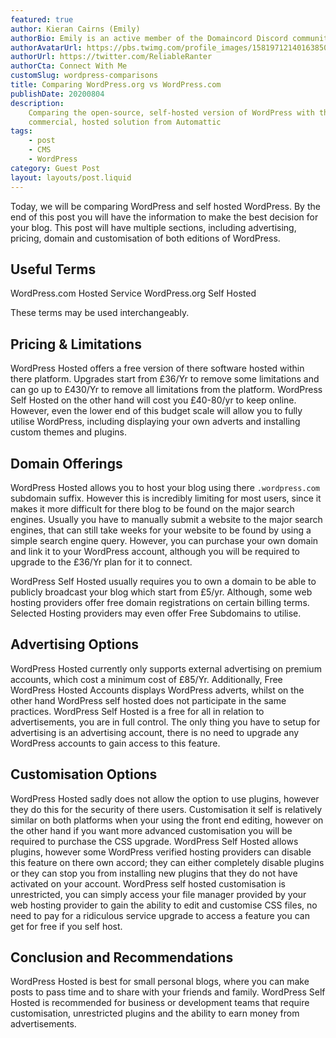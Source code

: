 ```yaml
---
featured: true
author: Kieran Cairns (Emily)
authorBio: Emily is an active member of the Domaincord Discord community and often writes for the blog. She is passionate about building new ideas to better her local community. She lives in the United Kingdom. She wants the readers that enjoy her content to know that she is always open to feedback and suggestions through her Twitter.
authorAvatarUrl: https://pbs.twimg.com/profile_images/1581971214016385026/bnRf4acU_400x400.jpg
authorUrl: https://twitter.com/ReliableRanter
authorCta: Connect With Me
customSlug: wordpress-comparisons
title: Comparing WordPress.org vs WordPress.com
publishDate: 20200804
description:
    Comparing the open-source, self-hosted version of WordPress with the
    commercial, hosted solution from Automattic
tags:
    - post
    - CMS
    - WordPress
category: Guest Post
layout: layouts/post.liquid
---
```


Today, we will be comparing WordPress and self hosted WordPress.
By the end of this post you will have the information to make the best
decision for your blog. This post will have multiple sections, including
advertising, pricing, domain and customisation of both editions of
WordPress.

## Useful Terms

WordPress.com Hosted Service
WordPress.org Self Hosted

These terms may be used interchangeably.

## Pricing & Limitations

WordPress Hosted offers a free version of there software hosted
within there platform. Upgrades start from £36/Yr to remove some
limitations and can go up to £430/Yr to remove all limitations from
the platform.
WordPress Self Hosted on the other hand will cost you £40-80/yr to
keep online. However, even the lower end of this budget scale will
allow you to fully utilise WordPress, including displaying your own
adverts and installing custom themes and plugins.

## Domain Offerings

WordPress Hosted allows you to host your blog using there
`.wordpress.com` subdomain suffix. However this is incredibly limiting
for most users, since it makes it more difficult for there blog to be
found on the major search engines. Usually you have to manually
submit a website to the major search engines, that can still take
weeks for your website to be found by using a simple search engine
query. However, you can purchase your own domain and link it to
your WordPress account, although you will be required to upgrade to
the £36/Yr plan for it to connect.

WordPress Self Hosted usually requires you to own a domain to be
able to publicly broadcast your blog which start from £5/yr. Although,
some web hosting providers offer free domain registrations on
certain billing terms. Selected Hosting providers may even offer Free
Subdomains to utilise.

## Advertising Options

WordPress Hosted currently only supports external advertising on
premium accounts, which cost a minimum cost of £85/Yr.
Additionally, Free WordPress Hosted Accounts displays WordPress
adverts, whilst on the other hand WordPress self hosted does not
participate in the same practices.
WordPress Self Hosted is a free for all in relation to advertisements,
you are in full control. The only thing you have to setup for
advertising is an advertising account, there is no need to upgrade any
WordPress accounts to gain access to this feature.

## Customisation Options

WordPress Hosted sadly does not allow the option to use plugins,
however they do this for the security of there users. Customisation it
self is relatively similar on both platforms when your using the front
end editing, however on the other hand if you want more advanced
customisation you will be required to purchase the CSS upgrade.
WordPress Self Hosted allows plugins, however some WordPress
verified hosting providers can disable this feature on there own
accord; they can either completely disable plugins or they can stop
you from installing new plugins that they do not have activated on
your account. WordPress self hosted customisation is unrestricted,
you can simply access your file manager provided by your web
hosting provider to gain the ability to edit and customise CSS files, no
need to pay for a ridiculous service upgrade to access a feature you
can get for free if you self host.

## Conclusion and Recommendations

WordPress Hosted is best for small personal blogs, where you can
make posts to pass time and to share with your friends and family.
WordPress Self Hosted is recommended for business or development
teams that require customisation, unrestricted plugins and the ability
to earn money from advertisements.
